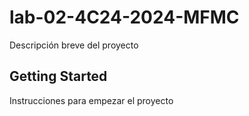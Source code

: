 # lab-02-4C24-2024-MFMC

Descripción breve del proyecto

## Getting Started

Instrucciones para empezar el proyecto
